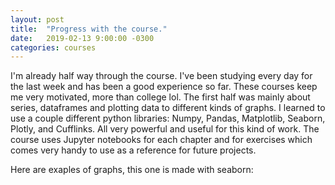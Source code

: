 ```yaml
---
layout: post
title:  "Progress with the course."
date:   2019-02-13 9:00:00 -0300
categories: courses
---
```

I'm already half way through the course. I've been studying every day for the last week and has been a good experience so far.
These courses keep me very motivated, more than college lol.
The first half was mainly about series, dataframes and plotting data to different kinds of graphs.
I learned to use a couple different python libraries: Numpy, Pandas, Matplotlib, Seaborn, Plotly, and Cufflinks.
All very powerful and useful for this kind of work. The course uses Jupyter notebooks for each chapter and for exercises which
comes very handy to use as a reference for future projects.

Here are exaples of graphs, this one is made with seaborn:
<img src="/assets/images/output.jpg" alt="">
